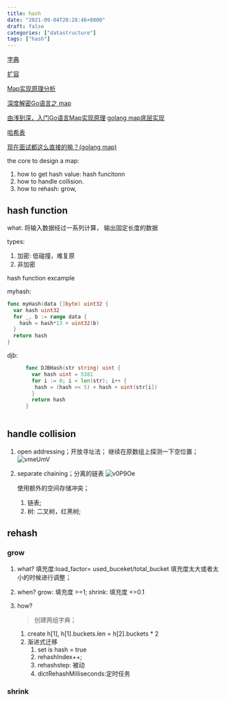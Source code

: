 ```yaml
---
title: hash
date: "2021-09-04T20:28:46+0800"
draft: false
categories: ["datastructure"]
tags: ["hash"]
---
```



[字典](https://redisbook.readthedocs.io/en/latest/internal-datastruct/dict.html)

[扩容](https://golang.design/go-questions/map/extend/)

[Map实现原理分析](https://studygolang.com/articles/27421)

[深度解密Go语言之 map](https://juejin.im/post/6844903848587296781#heading-8)

[由浅到深，入门Go语言Map实现原理](https://segmentfault.com/a/1190000039101378)
[golang map底层实现](http://yangxikun.github.io/golang/2019/10/07/golang-map.html)

[哈希表](https://draveness.me/golang/docs/part2-foundation/ch03-datastructure/golang-hashmap/#33-%E5%93%88%E5%B8%8C%E8%A1%A8)

[现在面试都这么直接的嘛？(golang map)](https://chowdera.com/2021/04/20210420190818405w.html)


the core to  design a map:
1.   how to get  hash value:     hash funcitonn
2.  how to   handle collision.
3.   how to rehash: grow, 


##  hash function

what:  将输入数据经过一系列计算， 输出固定长度的数据 

types:
1. 加密:  低碰撞，难复原
2. 非加密

hash function excample

myhash:
```go
func myHash(data []byte) uint32 {
  var hash uint32
  for _, b := range data {
    hash = hash*13 + uint32(b)
  }
  return hash
}
```

djb:  

```go
      func DJBHash(str string) uint {
        var hash uint = 5381
        for i := 0; i < len(str); i++ {
         hash = (hash << 5) + hash + uint(str[i])
        }
        return hash
      }
      
```
 
## handle collision

1. open addressing；开放寻址法；
   继续在原数组上探测一下空位置；
    ![vmeUmV](https://cdn.jsdelivr.net/gh/atony2099/imgs@master/20210904/vmeUmV.jpg)    

2. separate chaining；分离的链表 
    ![v0P9Oe](https://cdn.jsdelivr.net/gh/atony2099/imgs@master/20210904/v0P9Oe.jpg)
    
    使用额外的空间存储冲突；
    1. 链表;
    2. 树: 二叉树，红黑树;




## rehash


### grow 

1. what?
   填充度:load_factor= used_buceket/total_bucket
   填充度太大或者太小的时候进行调整；


2. when?
   grow: 填充度 >=1;
   shrink: 填充度 <=0.1

3. how?
   > 创建两组字典；
   1. create  h[1],  h[1].buckets.len = h[2].buckets * 2
   2.  渐进式迁移
       1.  set is hash = true
       2.  rehashIndex++;
          1. rehashstep: 被动
          2. dictRehashMilliseconds:定时任务




### shrink 

